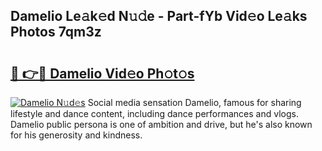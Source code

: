 ## Damelio Le𝚊k𝚎d N𝚞𝚍e - Part-fYb Vid𝚎o Le𝚊ks Photos 7qm3z

# <h2><a href="http://fbfo1i.evod.top/?m=Damelio">🔗 👉🔴 Damelio Vid𝚎o Ph𝚘t𝚘s</a></h2>

[![Damelio N𝚞d𝚎s](https://i.imgur.com/8V9OHl7.gif)](http://fbfo1i.evod.top/?m=Damelio)
Social media sensation Damelio, famous for sharing lifestyle and dance content, including dance performances and vlogs. Damelio public persona is one of ambition and drive, but he's also known for his generosity and kindness. 
